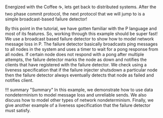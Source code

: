 Energized with the Coffee :coffee:, lets get back to distributed systems. After the two phase commit protocol, the next protocol that we will jump to is a simple broadcast-based failure detector!

By this point in the tutorial, we have gotten familiar with the P language and most of its features. So, working through this example should be super fast! We use a broadcast based failure detector to show how to model network message loss in P. The failure detector basically broadcasts ping messages to all nodes in the system and uses a timer to wait for a pong response from all nodes. If certain node does not respond with a pong after multiple attempts, the failure detector marks the node as down and notifies the clients that have registered with the failure detector. We check using a liveness specification that if the failure injecter shutsdown a particular node then the failure detector always eventually detects that node as failed and notifies client.

!!! summary "Summary"
    In this example, we demonstrate how to use data nondeterminism to model message loss and unreliable sends. We also discuss how to model other types of network nondeterminism. Finally, we give another example of a liveness specification that the failure detector must satisfy.